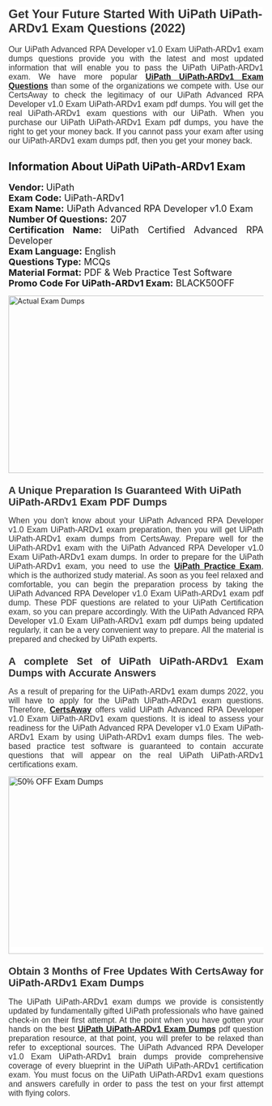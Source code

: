<h1><span style="font-size:24px"><span style="font-family:Calibri,sans-serif"><strong><span style="background-color:white"><span style="font-family:"Verdana",sans-serif"><span style="color:#333333">Get Your Future Started With UiPath UiPath-ARDv1 Exam Questions (2022)</span></span></span></strong></span></span></h1> <p style="text-align:justify"><span style="font-size:11pt"><span style="font-family:Calibri,sans-serif"><span style="font-size:12.0pt"><span style="background-color:white"><span style="font-family:"Verdana",sans-serif"><span style="color:#333333">Our UiPath Advanced RPA Developer v1.0 Exam UiPath-ARDv1 exam dumps questions provide you with the latest and most updated information that will enable you to pass the UiPath UiPath-ARDv1 exam. We have more popular <a href="https://www.certsaway.com/uipath/uipath-ardv1-exam-dumps"><strong>UiPath UiPath-ARDv1 Exam Questions</strong></a> than some of the organizations we compete with. Use our CertsAway to check the legitimacy of our UiPath Advanced RPA Developer v1.0 Exam UiPath-ARDv1 exam pdf dumps. You will get the real UiPath-ARDv1 exam questions with our UiPath. When you purchase our UiPath UiPath-ARDv1 Exam pdf dumps, you have the right to get your money back. If you cannot pass your exam after using our UiPath-ARDv1 exam dumps pdf, then you get your money back.</span></span></span></span></span></span></p> <h2 style="text-align:justify"><strong>Information About UiPath UiPath-ARDv1 Exam</strong></h2> <p style="text-align:justify"><span style="font-size:18px"><strong>Vendor: </strong>UiPath<br /> <strong>Exam Code:</strong> UiPath-ARDv1<br /> <strong>Exam Name:</strong> UiPath Advanced RPA Developer v1.0 Exam<br /> <strong>Number Of Questions:</strong> 207<br /> <strong>Certification Name:</strong> UiPath Certified Advanced RPA Developer<br /> <strong>Exam Language:</strong> English<br /> <strong>Questions Type:</strong> MCQs<br /> <strong>Material Format:</strong> PDF & Web Practice Test Software<br /> <strong>Promo Code For UiPath-ARDv1 Exam:</strong> BLACK50OFF</span></p> <p style="text-align:justify"><a href="https://www.certsaway.com/uipath/uipath-ardv1-exam-dumps" rel="no-follow"><img alt="Actual Exam Dumps" src="https://blogger.googleusercontent.com/img/b/R29vZ2xl/AVvXsEhM7PDiBcnX1lSN-cQmq5aA7zhxn_sWcl74tkXOSfPCo3QtIY975M9XJLCwEgJ4RXKA47zmJGF6HERJJhyy2xAB8wXG6sgIARPXgzYSBnCmQcQUSzkzAw-rnNk2tBWror0N27JemDbU_7iS0jGjJohQplsk8CyGpJdZ9YktQ0Yz6f7IdzI5OZob-D4eGg/s1382/ca1.png" style="height:350px; width:750px" /></a></p> <h3><span style="font-size:20px"><strong><span style="font-family:Calibri,sans-serif"><span style="background-color:white"><span style="font-family:"Verdana",sans-serif"><span style="color:#333333">A Unique Preparation Is Guaranteed With UiPath UiPath-ARDv1 Exam PDF Dumps</span></span></span></span></strong></span></h3> <p style="text-align:justify"><span style="font-size:11pt"><span style="font-family:Calibri,sans-serif"><span style="font-size:12.0pt"><span style="background-color:white"><span style="font-family:"Verdana",sans-serif"><span style="color:#333333">When you don't know about your UiPath Advanced RPA Developer v1.0 Exam UiPath-ARDv1 exam preparation, then you will get UiPath UiPath-ARDv1 exam dumps from CertsAway. Prepare well for the UiPath-ARDv1 exam with the UiPath Advanced RPA Developer v1.0 Exam UiPath-ARDv1 exam dumps. In order to prepare for the UiPath UiPath-ARDv1 exam, you need to use the <a href="https://www.certsaway.com/uipath-questions"><strong>UiPath Practice Exam</strong></a>, which is the authorized study material. As soon as you feel relaxed and comfortable, you can begin the preparation process by taking the UiPath Advanced RPA Developer v1.0 Exam UiPath-ARDv1 exam pdf dump. These PDF questions are related to your UiPath Certification exam, so you can prepare accordingly. With the UiPath Advanced RPA Developer v1.0 Exam UiPath-ARDv1 exam pdf dumps being updated regularly, it can be a very convenient way to prepare. All the material is prepared and checked by UiPath experts.</span></span></span></span></span></span></p> <h3 style="text-align:justify"><span style="font-size:20px"><span style="font-family:Calibri,sans-serif"><strong><span style="background-color:white"><span style="font-family:"Verdana",sans-serif"><span style="color:#333333">A complete Set of UiPath UiPath-ARDv1 Exam Dumps with Accurate Answers</span></span></span></strong></span></span></h3> <p style="text-align:justify"><span style="font-size:11pt"><span style="font-family:Calibri,sans-serif"><span style="font-size:12.0pt"><span style="background-color:white"><span style="font-family:"Verdana",sans-serif"><span style="color:#333333">As a result of preparing for the UiPath-ARDv1 exam dumps 2022, you will have to apply for the UiPath UiPath-ARDv1 exam questions. Therefore, <a href=" https://www.certsaway.com/"><strong>CertsAway</strong></a> offers valid UiPath Advanced RPA Developer v1.0 Exam UiPath-ARDv1 exam questions. It is ideal to assess your readiness for the UiPath Advanced RPA Developer v1.0 Exam UiPath-ARDv1 Exam by using UiPath-ARDv1 exam dumps files. The web-based practice test software is guaranteed to contain accurate questions that will appear on the real UiPath UiPath-ARDv1 certifications exam.</span></span></span></span></span></span></p> <p style="text-align:justify"><span style="font-size:11pt"><span style="font-family:Calibri,sans-serif"><span style="font-size:12.0pt"><span style="background-color:white"><span style="font-family:"Verdana",sans-serif"><span style="color:#333333"><a href="https://www.certsaway.com/uipath/uipath-ardv1-exam-dumps" rel="no-follow"><img alt="50% OFF Exam Dumps" src="https://www.certcollections.com/uploads/content/c2.png" style="height:350px; width:750px" /></a></span></span></span></span></span></span></p> <h3 style="text-align:justify"><span style="font-size:20px"><strong><span style="font-family:Calibri,sans-serif"><span style="background-color:white"><span style="font-family:"Verdana",sans-serif"><span style="color:#333333">Obtain 3 Months of Free Updates With CertsAway for UiPath-ARDv1 Exam Dumps</span></span></span></span></strong></span></h3> <p style="text-align:justify"><span style="font-size:11pt"><span style="font-family:Calibri,sans-serif"><span style="font-size:12.0pt"><span style="background-color:white"><span style="font-family:"Verdana",sans-serif"><span style="color:#333333">The UiPath UiPath-ARDv1 exam dumps we provide is consistently updated by fundamentally gifted UiPath professionals who have gained check-in on their first attempt. At the point when you have gotten your hands on the best <a href="https://www.certsaway.com/uipath/uipath-ardv1-exam-dumps"><strong>UiPath UiPath-ARDv1 Exam Dumps</strong></a> pdf question preparation resource, at that point, you will prefer to be relaxed than refer to exceptional sources. The UiPath Advanced RPA Developer v1.0 Exam UiPath-ARDv1 brain dumps provide comprehensive coverage of every blueprint in the UiPath UiPath-ARDv1 certification exam. You must focus on the UiPath UiPath-ARDv1 exam questions and answers carefully in order to pass the test on your first attempt with flying colors.</span></span></span></span></span></span></p>
